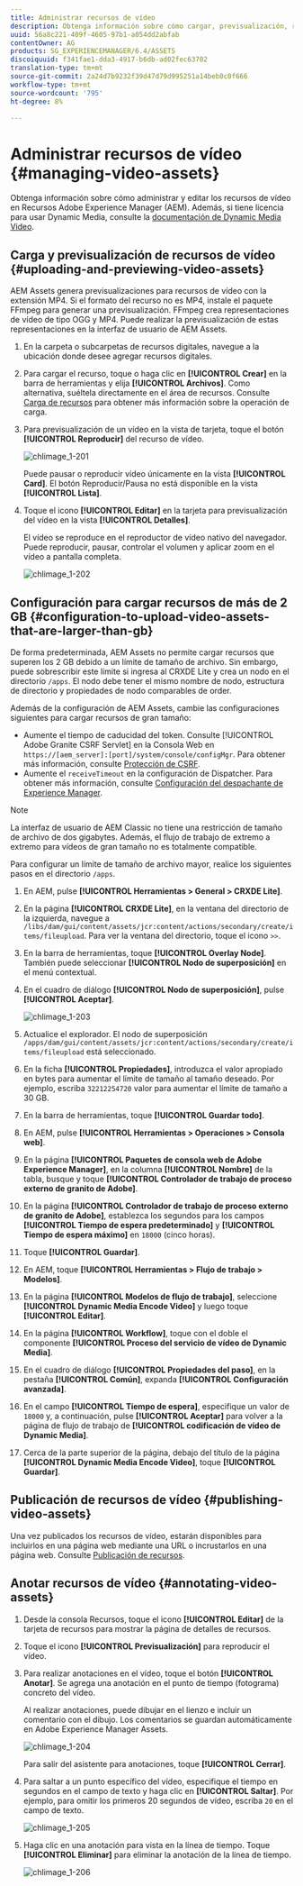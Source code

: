 ```yaml
---
title: Administrar recursos de vídeo
description: Obtenga información sobre cómo cargar, previsualización, realizar anotaciones y publicar recursos de vídeo.
uuid: 56a8c221-409f-4605-97b1-a054dd2abfab
contentOwner: AG
products: SG_EXPERIENCEMANAGER/6.4/ASSETS
discoiquuid: f341fae1-dda3-4917-b6db-ad02fec63702
translation-type: tm+mt
source-git-commit: 2a24d7b9232f39d47d79d995251a14beb0c0f666
workflow-type: tm+mt
source-wordcount: '795'
ht-degree: 8%

---
```



# Administrar recursos de vídeo {#managing-video-assets}

Obtenga información sobre cómo administrar y editar los recursos de vídeo en Recursos Adobe Experience Manager (AEM). Además, si tiene licencia para usar Dynamic Media, consulte la [documentación de Dynamic Media Video](video.md).

## Carga y previsualización de recursos de vídeo {#uploading-and-previewing-video-assets}

AEM Assets genera previsualizaciones para recursos de vídeo con la extensión MP4. Si el formato del recurso no es MP4, instale el paquete FFmpeg para generar una previsualización. FFmpeg crea representaciones de vídeo de tipo OGG y MP4. Puede realizar la previsualización de estas representaciones en la interfaz de usuario de AEM Assets.

1. En la carpeta o subcarpetas de recursos digitales, navegue a la ubicación donde desee agregar recursos digitales.
1. Para cargar el recurso, toque o haga clic en **[!UICONTROL Crear]** en la barra de herramientas y elija **[!UICONTROL Archivos]**. Como alternativa, suéltela directamente en el área de recursos. Consulte [Carga de recursos](managing-assets-touch-ui.md#uploading-assets) para obtener más información sobre la operación de carga.
1. Para previsualización de un vídeo en la vista de tarjeta, toque el botón **[!UICONTROL Reproducir]** del recurso de vídeo.

   ![chlimage_1-201](assets/chlimage_1-201.png)

   Puede pausar o reproducir vídeo únicamente en la vista **[!UICONTROL Card]**. El botón Reproducir/Pausa no está disponible en la vista **[!UICONTROL Lista]**.

1. Toque el icono **[!UICONTROL Editar]** en la tarjeta para previsualización del vídeo en la vista **[!UICONTROL Detalles]**.

   El vídeo se reproduce en el reproductor de vídeo nativo del navegador. Puede reproducir, pausar, controlar el volumen y aplicar zoom en el vídeo a pantalla completa.

   ![chlimage_1-202](assets/chlimage_1-202.png)

## Configuración para cargar recursos de más de 2 GB {#configuration-to-upload-video-assets-that-are-larger-than-gb}

De forma predeterminada, AEM Assets no permite cargar recursos que superen los 2 GB debido a un límite de tamaño de archivo. Sin embargo, puede sobrescribir este límite si ingresa al CRXDE Lite y crea un nodo en el directorio `/apps`. El nodo debe tener el mismo nombre de nodo, estructura de directorio y propiedades de nodo comparables de order.

Además de la configuración de AEM Assets, cambie las configuraciones siguientes para cargar recursos de gran tamaño:

* Aumente el tiempo de caducidad del token. Consulte [!UICONTROL Adobe Granite CSRF Servlet] en la Consola Web en `https://[aem_server]:[port]/system/console/configMgr`. Para obtener más información, consulte [Protección de CSRF](/help/sites-developing/csrf-protection.md).
* Aumente el `receiveTimeout` en la configuración de Dispatcher. Para obtener más información, consulte [Configuración del despachante de Experience Manager](https://docs.adobe.com/content/help/en/experience-manager-dispatcher/using/configuring/dispatcher-configuration.html#renders-options).

>[!NOTE]
>
>La interfaz de usuario de AEM Classic no tiene una restricción de tamaño de archivo de dos gigabytes. Además, el flujo de trabajo de extremo a extremo para vídeos de gran tamaño no es totalmente compatible.

Para configurar un límite de tamaño de archivo mayor, realice los siguientes pasos en el directorio `/apps`.

1. En AEM, pulse **[!UICONTROL Herramientas > General > CRXDE Lite]**.
1. En la página **[!UICONTROL CRXDE Lite]**, en la ventana del directorio de la izquierda, navegue a `/libs/dam/gui/content/assets/jcr:content/actions/secondary/create/items/fileupload`. Para ver la ventana del directorio, toque el icono `>>`.
1. En la barra de herramientas, toque **[!UICONTROL Overlay Node]**. También puede seleccionar **[!UICONTROL Nodo de superposición]** en el menú contextual.
1. En el cuadro de diálogo **[!UICONTROL Nodo de superposición]**, pulse **[!UICONTROL Aceptar]**.

   ![chlimage_1-203](assets/chlimage_1-203.png)

1. Actualice el explorador. El nodo de superposición `/apps/dam/gui/content/assets/jcr:content/actions/secondary/create/items/fileupload` está seleccionado.
1. En la ficha **[!UICONTROL Propiedades]**, introduzca el valor apropiado en bytes para aumentar el límite de tamaño al tamaño deseado. Por ejemplo, escriba `32212254720` valor para aumentar el límite de tamaño a 30 GB.

1. En la barra de herramientas, toque **[!UICONTROL Guardar todo]**.
1. En AEM, pulse **[!UICONTROL Herramientas > Operaciones > Consola web]**.
1. En la página **[!UICONTROL Paquetes de consola web de Adobe Experience Manager]**, en la columna **[!UICONTROL Nombre]** de la tabla, busque y toque **[!UICONTROL Controlador de trabajo de proceso externo de granito de Adobe]**.
1. En la página **[!UICONTROL Controlador de trabajo de proceso externo de granito de Adobe]**, establezca los segundos para los campos **[!UICONTROL Tiempo de espera predeterminado]** y **[!UICONTROL Tiempo de espera máximo]** en `18000` (cinco horas).
1. Toque **[!UICONTROL Guardar]**.
1. En AEM, toque **[!UICONTROL Herramientas > Flujo de trabajo > Modelos]**.
1. En la página **[!UICONTROL Modelos de flujo de trabajo]**, seleccione **[!UICONTROL Dynamic Media Encode Video]** y luego toque **[!UICONTROL Editar]**.
1. En la página **[!UICONTROL Workflow]**, toque con el doble el componente **[!UICONTROL Proceso del servicio de vídeo de Dynamic Media]**.
1. En el cuadro de diálogo **[!UICONTROL Propiedades del paso]**, en la pestaña **[!UICONTROL Común]**, expanda **[!UICONTROL Configuración avanzada]**.
1. En el campo **[!UICONTROL Tiempo de espera]**, especifique un valor de `18000` y, a continuación, pulse **[!UICONTROL Aceptar]** para volver a la página de flujo de trabajo de **[!UICONTROL codificación de vídeo de Dynamic Media]**.
1. Cerca de la parte superior de la página, debajo del título de la página **[!UICONTROL Dynamic Media Encode Video]**, toque **[!UICONTROL Guardar]**.

## Publicación de recursos de vídeo {#publishing-video-assets}

Una vez publicados los recursos de vídeo, estarán disponibles para incluirlos en una página web mediante una URL o incrustarlos en una página web. Consulte [Publicación de recursos](publishing-dynamicmedia-assets.md).

## Anotar recursos de vídeo {#annotating-video-assets}

1. Desde la consola Recursos, toque el icono **[!UICONTROL Editar]** de la tarjeta de recursos para mostrar la página de detalles de recursos.
1. Toque el icono **[!UICONTROL Previsualización]** para reproducir el vídeo.
1. Para realizar anotaciones en el vídeo, toque el botón **[!UICONTROL Anotar]**. Se agrega una anotación en el punto de tiempo (fotograma) concreto del vídeo.

   Al realizar anotaciones, puede dibujar en el lienzo e incluir un comentario con el dibujo. Los comentarios se guardan automáticamente en Adobe Experience Manager Assets.

   ![chlimage_1-204](assets/chlimage_1-204.png)

   Para salir del asistente para anotaciones, toque **[!UICONTROL Cerrar]**.

1. Para saltar a un punto específico del vídeo, especifique el tiempo en segundos en el campo de texto y haga clic en **[!UICONTROL Saltar]**. Por ejemplo, para omitir los primeros 20 segundos de vídeo, escriba `20` en el campo de texto.

   ![chlimage_1-205](assets/chlimage_1-205.png)

1. Haga clic en una anotación para vista en la línea de tiempo. Toque **[!UICONTROL Eliminar]** para eliminar la anotación de la línea de tiempo.

   ![chlimage_1-206](assets/chlimage_1-206.png)
